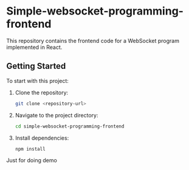 # Simple-websocket-programming-frontend

This repository contains the frontend code for a WebSocket program implemented in React.

## Getting Started

To start with this project:

1. Clone the repository:
   ```sh
   git clone <repository-url>
   ```
2. Navigate to the project directory:
   ```sh
   cd simple-websocket-programming-frontend
   ```
3. Install dependencies:
   ```sh
   npm install


Just for doing demo
   ```
